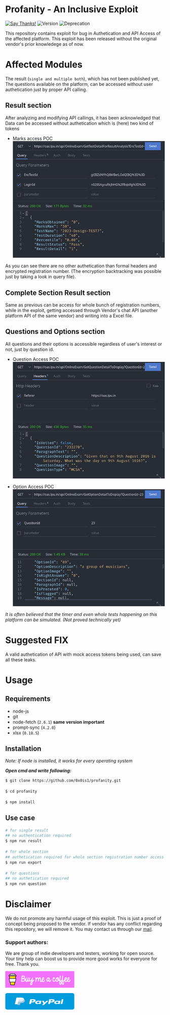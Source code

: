 # Profanity - An Inclusive Exploit

[![Say Thanks!](https://img.shields.io/badge/Say%20Thanks-!-1EAEDB.svg)](https://saythanks.io/to/0x0is1off@gmail.com)
![Version](https://img.shields.io/badge/Version-1.0.1-red)
![Deprecation](https://img.shields.io/badge/Deprecation-No-orange)


This repository contains exploit for bug in Authetication and API Access of the affected platform. This exploit has been released without the original vendor's prior knowledege as of now.

# Affected Modules
The result (`single and multiple both`), which has not been published yet, The questions available on the platform, can be accessed without user authetication just by proper API calling.

## Result section
After analyzing and modifying API callings, it has been acknowledged that Data can be accessed without authetication which is (here) two kind of tokens
- Marks access POC
![POCSS-1](./resources/POCSS1.png)

As you can see there are no other authetication than formal headers and encrypted registration number. (The encryption backtracking was possible just by taking a look in query file).

## Complete Section Result section
Same as previous can be access for whole bunch of registration numbers, while in the exploit, getting accessed through Vendor's chat API (another platform API of the same vendor) and writing into a Excel file.

## Questions and Options section
All questions and their options is accessible regardless of user's interest or not, just by question id.

- Question Access POC
![POCSS-2](./resources/POCSS2.png)

- Option Access POC
![POCSS-3](./resources/POCSS3.png)

*It is often believed that the timer and even whole tests happening on this platform can be simulated. (Not proved technically yet)*

# Suggested FIX
A valid authetication of API with mock access tokens being used, can save all these leaks.

# Usage

## Requirements
- node-js
- git
- node-fetch (`2.6.1`) **same version important**
- prompt-sync (`4.2.0`)
- xlsx (`0.18.5`)

## Installation
*Note: If node is installed, it works for every operating system*

***Open cmd and write following:***
```sh
$ git clone https://github.com/0x0is1/profanity.git

$ cd profanity

$ npm install
```

## Use case

```sh
# for single result
## no authentication required
$ npm run result

# for whole section
## authetication required for whole section registration number access
$ npm run export

# for questions
## no authetication required
$ npm run question
```

# Disclaimer
We do not promote any harmful usage of this exploit. This is just a proof of concept being proposed to the vendor. If vendor has any conflict regarding this repository, we will remove it. You may contact us through our [mail](mailto://0x0is1@protonmail.com).

### **Support authors**:
We are group of indie developers and testers, working for open source. Your tiny help can boost us to provide more good works for everyone for free.
Thank you.

[![Donate](https://raw.githubusercontent.com/0x0is1/inproject-asset-container/master//default-pink.png)](https://www.buymeacoffee.com/6dciIwk)

[![Donate](https://raw.githubusercontent.com/0x0is1/inproject-asset-container/master//-460.png)](https://paypal.me/0x0is1?locale.x=en_GB)
